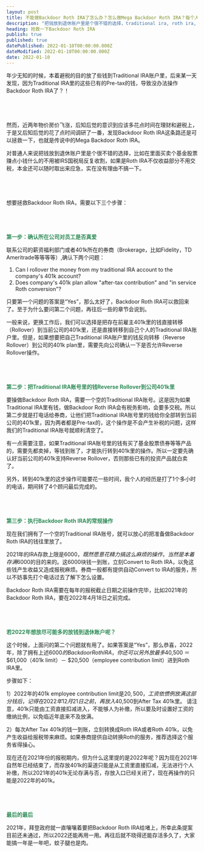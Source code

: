 ```yaml
---
layout: post
title: 不能做Backdoor Roth IRA了怎么办？怎么做Mega Backdoor Roth IRA？每个人都应该尽早关注理财和避税
description: "把钱放到退休账户里是个很不错的选择，traditional ira, roth ira, 401k, after-tax 401k, roth 401k等等等等。traditional ira里有钱，不能够backdoor roth ira了怎么办？可以试试做mega backdoor roth ira"
heading: 抢救一下Backdoor Roth IRA
publish: true
published: true
datePublished: 2022-01-10T00:00:00.000Z
dateModified: 2022-01-10T00:00:00.000Z
date: 2022-01-10
---
```


<span class="dropcap">年</span>少无知的时候，本着避税的目的放了些钱到Traditional IRA账户里，后来某一天发现，因为Traditional IRA里的这些已有的Pre-tax的钱，导致没办法操作Backdoor Roth IRA了？！

<p style="margin-bottom:70px"></p>


然而，近两年物价房价飞涨，后知后觉的意识到应该多花点时间在理财和避税上，于是又后知后觉的花了点时间调研了一番，发现Backdoor Roth IRA这条路还是可以拯救一下，也就是传说中的Mega Backdoor Roth IRA。


对普通人来说把钱放到退休账户里是个很不错的选择，比如在里面买卖个基金股票赚点小钱什么的不用被IRS国税局反复收割，如果是Roth IRA不仅收益部分不用交税，本金还可以随时取出来应急，实在没有理由不搞一下。

<p style="margin-bottom:70px"></p>

想要拯救Backdoor Roth IRA，需要以下三个步骤：

<p style="margin-bottom:70px"></p>


**<span style="color:#2e8b57">第一步：确认所在公司对员工是否真爱</span>**

联系公司的薪资福利部门或者401k所在的券商（Brokerage，比如Fidelity，TD Ameritrade等等等等）,确认下两个问题：

1. Can I rollover the money from my traditional IRA account to the company's 401k account?
2. Does company's 401k plan allow "after-tax contribution" and "in service Roth conversion"?

只要第一个问题的答案是“Yes”，那么太好了，Backdoor Roth IRA可以救回来了。至于为什么要问第二个问题，再往后一些的章节会说到。

一般来说，更换工作后，我们可以选择是把存在前雇主401k里的钱直接转移（Rollover）到当前公司的401k里，还是直接转移到自己个人的Traditional IRA账户里。但是，如果想要把自己Traditional IRA账户里的钱反向转移（Reverse Rollover）到公司的401k plan里，需要先向公司确认一下是否允许Reverse Rollover操作。

<p style="margin-bottom:70px"></p>

**<span style="color:#2e8b57">第二步：把Traditional IRA账号里的钱Reverse Rollover到公司401k里</span>**

要操做Backdoor Roth IRA，需要一个空的Traditional IRA账号。这是因为如果Traditional IRA里有钱，做Backdoor Roth IRA会有税务影响，会要多交税。所以第二步就是打电话给券商，让他们把Traditional IRA账号里的钱给你全部转到当前公司的401k里，因为两者都是Pre-tax的，这个操作是不会产生补税的问题，这样我们的Traditional IRA账号就顺利清空了。

有一点需要注意，如果Traditional IRA账号里的钱有买了基金股票债券等等产品的，需要先都卖掉，等钱到账了，才能执行转到401k里的操作。所以一定要先确认好当前公司的401k支持Reverse Rollover，否则那些已有的投资产品就白卖了。

另外，转到401k里的这步操作可能要花一些时间，我个人的经历是打了1个多小时的电话，期间转了4个顾问最后完成的。

<p style="margin-bottom:70px"></p>

**<span style="color:#2e8b57">第三步：执行Backdoor Roth IRA的常规操作</span>**

现在我们拥有了一个空的Traditional IRA账号，就可以放心的把准备做Backdoor Roth IRA的钱往里放了。

2021年的IRA存款上限是$6000，既然愿意花精力搞这么麻烦的操作，当然是本着存满$6000的目的来的。这6000块钱一到账，立刻Convert to Roth IRA，以免这些钱产生收益又造成报税麻烦。券商一般都有提供自动Convert to IRA的服务，所以不妨事先打个电话过去了解下怎么设置。

Backdoor Roth IRA需要在每年的报税截止日期之前操作完毕，比如2021年的Backdoor Roth IRA，要在2022年4月18日之前完成。


<p style="margin-bottom:70px"></p>

**<span style="color:#2e8b57">若2022年想放尽可能多的放钱到退休账户呢？</span>**

这个时候，上面问的第二个问题就有用了。如果答案是“Yes”，那么恭喜，2022年，除了拥有上述$6000的Backdoor Roth IRA，你还可以另外放最多$40,500 ＝ $61,000（401k limit）－ $20,500（employee contribution  limit）进到Roth IRA里。

步骤如下：

1）2022年的401k employee contribution limit是$20,500，工资依惯例放满这部分钱后，记得在2022年12月21日之前，再放入$40,500到After Tax 401k里。
请注意，401k只能由工资直接扣减进入，不能够人为补缴，所以要及时设置好工资的缴纳比例，以免临近年底来不及放满。

2）每次After Tax 401k的钱一到账，立刻转换成Roth IRA或者Roth 401k，以免产生收益给报税带来麻烦。如果券商提供自动转换Roth的服务，推荐选择这个服务省得操心。

现在还在2021年份的报税期内，但为什么这里提的是2022年呢？因为现在2021年自然年已经结束了，而存放401k的渠道只能是从工资里直接扣减，无法进行个人补缴，所以2021年的401k无论存满与否，存放入口已经关闭了，现在再操作的只能是2022年的401k。


<p style="margin-bottom:70px"></p>

**<span style="color:#2e8b57">最后的最后</span>**

2021年，拜登政府就一直嚷嚷着要把Backdoor Roth IRA给堵上，所幸此条提案目前还未通过，所以2022还能再用一用。再往后就不晓得还能存活多久了，大家能搞一年是一年吧，蚊子腿也是肉。

<p style="margin-bottom:70px"></p>
